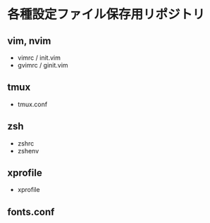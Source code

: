 # 各種設定ファイル保存用リポジトリ

## vim, nvim
- vimrc / init.vim
- gvimrc / ginit.vim

## tmux
- tmux.conf

## zsh
- zshrc
- zshenv

## xprofile
- xprofile

## fonts.conf

